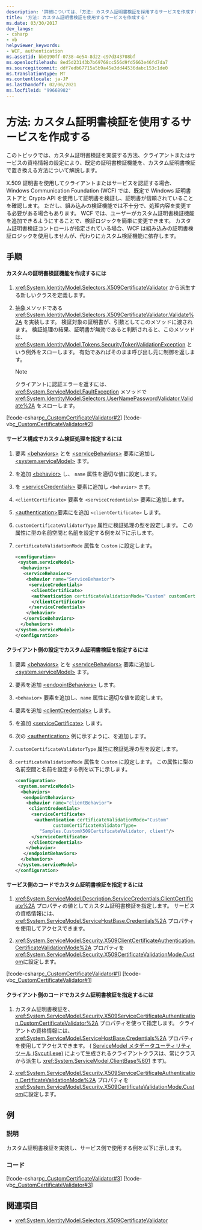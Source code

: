 ```yaml
---
description: '詳細については、「方法: カスタム証明書検証を採用するサービスを作成する」を参照してください。'
title: '方法: カスタム証明書検証を使用するサービスを作成する'
ms.date: 03/30/2017
dev_langs:
- csharp
- vb
helpviewer_keywords:
- WCF, authentication
ms.assetid: bb0190ff-0738-4e54-8d22-c97d343708bf
ms.openlocfilehash: 8ed5d23143b7b69768cc556d9fd5663e46fd7da7
ms.sourcegitcommit: ddf7edb67715a5b9a45e3dd44536dabc153c1de0
ms.translationtype: MT
ms.contentlocale: ja-JP
ms.lasthandoff: 02/06/2021
ms.locfileid: "99668982"
---
```

# <a name="how-to-create-a-service-that-employs-a-custom-certificate-validator"></a>方法: カスタム証明書検証を使用するサービスを作成する

このトピックでは、カスタム証明書検証を実装する方法、クライアントまたはサービスの資格情報の設定により、既定の証明書検証機能を、カスタム証明書検証で置き換える方法について解説します。  
  
 X.509 証明書を使用してクライアントまたはサービスを認証する場合、Windows Communication Foundation (WCF) では、既定で Windows 証明書ストアと Crypto API を使用して証明書を検証し、証明書が信頼されていることを確認します。 ただし、組み込みの検証機能では不十分で、処理内容を変更する必要がある場合もあります。 WCF では、ユーザーがカスタム証明書検証機能を追加できるようにすることで、検証ロジックを簡単に変更できます。 カスタム証明書検証コントロールが指定されている場合、WCF は組み込みの証明書検証ロジックを使用しませんが、代わりにカスタム検証機能に依存します。  
  
## <a name="procedures"></a>手順  
  
#### <a name="to-create-a-custom-certificate-validator"></a>カスタムの証明書検証機能を作成するには  
  
1. <xref:System.IdentityModel.Selectors.X509CertificateValidator> から派生する新しいクラスを定義します。  
  
2. 抽象メソッドである <xref:System.IdentityModel.Selectors.X509CertificateValidator.Validate%2A> を実装します。 検証対象の証明書が、引数としてこのメソッドに渡されます。 検証処理の結果、証明書が無効であると判断されると、このメソッドは、<xref:System.IdentityModel.Tokens.SecurityTokenValidationException> という例外をスローします。 有効であればそのまま呼び出し元に制御を返します。  
  
    > [!NOTE]
    > クライアントに認証エラーを返すには、<xref:System.ServiceModel.FaultException> メソッドで <xref:System.IdentityModel.Selectors.UserNamePasswordValidator.Validate%2A> をスローします。  
  
 [!code-csharp[c_CustomCertificateValidator#2](../../../../samples/snippets/csharp/VS_Snippets_CFX/c_customcertificatevalidator/cs/source.cs#2)]
 [!code-vb[c_CustomCertificateValidator#2](../../../../samples/snippets/visualbasic/VS_Snippets_CFX/c_customcertificatevalidator/vb/source.vb#2)]  
  
#### <a name="to-specify-a-custom-certificate-validator-in-service-configuration"></a>サービス構成でカスタム検証処理を指定するには  
  
1. 要素 [\<behaviors>](../../configure-apps/file-schema/wcf/behaviors.md) とを [\<serviceBehaviors>](../../configure-apps/file-schema/wcf/servicebehaviors.md) 要素に追加し [\<system.serviceModel>](../../configure-apps/file-schema/wcf/system-servicemodel.md) ます。  
  
2. を追加 [\<behavior>](../../configure-apps/file-schema/wcf/behavior-of-endpointbehaviors.md) し、 `name` 属性を適切な値に設定します。  
  
3. を [\<serviceCredentials>](../../configure-apps/file-schema/wcf/servicecredentials.md) 要素に追加し `<behavior>` ます。  
  
4. `<clientCertificate>` 要素を `<serviceCredentials>` 要素に追加します。  
  
5. [\<authentication>](../../configure-apps/file-schema/wcf/authentication-of-clientcertificate-element.md)要素にを追加 `<clientCertificate>` します。  
  
6. `customCertificateValidatorType` 属性に検証処理の型を設定します。 この属性に型の名前空間と名前を設定する例を以下に示します。  
  
7. `certificateValidationMode` 属性を `Custom` に設定します。  
  
    ```xml  
    <configuration>  
     <system.serviceModel>  
      <behaviors>  
       <serviceBehaviors>  
        <behavior name="ServiceBehavior">  
         <serviceCredentials>  
          <clientCertificate>  
          <authentication certificateValidationMode="Custom" customCertificateValidatorType="Samples.MyValidator, service" />  
          </clientCertificate>  
         </serviceCredentials>  
        </behavior>  
       </serviceBehaviors>  
      </behaviors>  
    </system.serviceModel>  
    </configuration>  
    ```  
  
#### <a name="to-specify-a-custom-certificate-validator-using-configuration-on-the-client"></a>クライアント側の設定でカスタム証明書検証を指定するには  
  
1. 要素 [\<behaviors>](../../configure-apps/file-schema/wcf/behaviors.md) とを [\<serviceBehaviors>](../../configure-apps/file-schema/wcf/servicebehaviors.md) 要素に追加し [\<system.serviceModel>](../../configure-apps/file-schema/wcf/system-servicemodel.md) ます。  
  
2. 要素を追加 [\<endpointBehaviors>](../../configure-apps/file-schema/wcf/endpointbehaviors.md) します。  
  
3. `<behavior>` 要素を追加し、`name` 属性に適切な値を設定します。  
  
4. 要素を追加 [\<clientCredentials>](../../configure-apps/file-schema/wcf/clientcredentials.md) します。  
  
5. を追加 [\<serviceCertificate>](../../configure-apps/file-schema/wcf/servicecertificate-of-clientcredentials-element.md) します。  
  
6. 次の [\<authentication>](../../configure-apps/file-schema/wcf/authentication-of-servicecertificate-element.md) 例に示すように、を追加します。  
  
7. `customCertificateValidatorType` 属性に検証処理の型を設定します。  
  
8. `certificateValidationMode` 属性を `Custom` に設定します。 この属性に型の名前空間と名前を設定する例を以下に示します。  
  
    ```xml  
    <configuration>  
     <system.serviceModel>  
      <behaviors>  
       <endpointBehaviors>  
        <behavior name="clientBehavior">  
         <clientCredentials>  
          <serviceCertificate>  
           <authentication certificateValidationMode="Custom"
                  customCertificateValidatorType=  
             "Samples.CustomX509CertificateValidator, client"/>  
          </serviceCertificate>  
         </clientCredentials>  
        </behavior>  
       </endpointBehaviors>  
      </behaviors>  
     </system.serviceModel>  
    </configuration>  
    ```  
  
#### <a name="to-specify-a-custom-certificate-validator-using-code-on-the-service"></a>サービス側のコードでカスタム証明書検証を指定するには  
  
1. <xref:System.ServiceModel.Description.ServiceCredentials.ClientCertificate%2A> プロパティの値としてカスタム証明書検証を指定します。 サービスの資格情報には、<xref:System.ServiceModel.ServiceHostBase.Credentials%2A> プロパティを使用してアクセスできます。  
  
2. <xref:System.ServiceModel.Security.X509ClientCertificateAuthentication.CertificateValidationMode%2A> プロパティを <xref:System.ServiceModel.Security.X509CertificateValidationMode.Custom>に設定します。  
  
 [!code-csharp[c_CustomCertificateValidator#1](../../../../samples/snippets/csharp/VS_Snippets_CFX/c_customcertificatevalidator/cs/source.cs#1)]
 [!code-vb[c_CustomCertificateValidator#1](../../../../samples/snippets/visualbasic/VS_Snippets_CFX/c_customcertificatevalidator/vb/source.vb#1)]  
  
#### <a name="to-specify-a-custom-certificate-validator-using-code-on-the-client"></a>クライアント側のコードでカスタム証明書検証を指定するには  
  
1. カスタム証明書検証を、<xref:System.ServiceModel.Security.X509ServiceCertificateAuthentication.CustomCertificateValidator%2A> プロパティを使って指定します。 クライアントの資格情報には、<xref:System.ServiceModel.ServiceHostBase.Credentials%2A> プロパティを使用してアクセスできます。 ( [ServiceModel メタデータユーティリティツール (Svcutil.exe)](../servicemodel-metadata-utility-tool-svcutil-exe.md) によって生成されるクライアントクラスは、常にクラスから派生し <xref:System.ServiceModel.ClientBase%601> ます)。  
  
2. <xref:System.ServiceModel.Security.X509ServiceCertificateAuthentication.CertificateValidationMode%2A> プロパティを <xref:System.ServiceModel.Security.X509CertificateValidationMode.Custom>に設定します。  
  
## <a name="example"></a>例  
  
### <a name="description"></a>説明  

 カスタム証明書検証を実装し、サービス側で使用する例を以下に示します。  
  
### <a name="code"></a>コード  

 [!code-csharp[c_CustomCertificateValidator#3](../../../../samples/snippets/csharp/VS_Snippets_CFX/c_customcertificatevalidator/cs/source.cs#3)]
 [!code-vb[c_CustomCertificateValidator#3](../../../../samples/snippets/visualbasic/VS_Snippets_CFX/c_customcertificatevalidator/vb/source.vb#3)]  
  
## <a name="see-also"></a>関連項目

- <xref:System.IdentityModel.Selectors.X509CertificateValidator>
